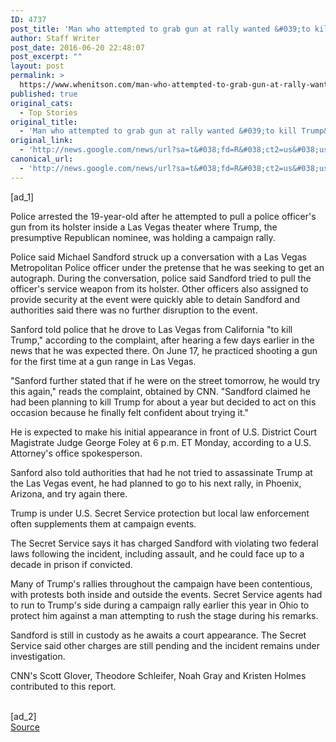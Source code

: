 ```yaml
---
ID: 4737
post_title: 'Man who attempted to grab gun at rally wanted &#039;to kill Trump&#039; &#8211; CNN'
author: Staff Writer
post_date: 2016-06-20 22:48:07
post_excerpt: ""
layout: post
permalink: >
  https://www.whenitson.com/man-who-attempted-to-grab-gun-at-rally-wanted-to-kill-trump-cnn/
published: true
original_cats:
  - Top Stories
original_title:
  - 'Man who attempted to grab gun at rally wanted &#039;to kill Trump&#039; - CNN'
original_link:
  - 'http://news.google.com/news/url?sa=t&#038;fd=R&#038;ct2=us&#038;usg=AFQjCNGMVwMb7i6_wt_jI_rIfTdknQVAIw&#038;clid=c3a7d30bb8a4878e06b80cf16b898331&#038;cid=52779136054991&#038;ei=RHJoV4CyGd-huQLy9ZP4DQ&#038;url=http://www.cnn.com/2016/06/19/politics/trump-rally-gun-police-officer/index.html'
canonical_url:
  - 'http://news.google.com/news/url?sa=t&#038;fd=R&#038;ct2=us&#038;usg=AFQjCNGMVwMb7i6_wt_jI_rIfTdknQVAIw&#038;clid=c3a7d30bb8a4878e06b80cf16b898331&#038;cid=52779136054991&#038;ei=RHJoV4CyGd-huQLy9ZP4DQ&#038;url=http://www.cnn.com/2016/06/19/politics/trump-rally-gun-police-officer/index.html'
---
```

 [ad_1]
<br><div id="body-text"><div class="l-container" readability="51"><p>Police arrested the 19-year-old after he attempted to pull a police officer's gun from its holster inside a Las Vegas theater where Trump, the presumptive Republican nominee, was holding a campaign rally.</p><p>Police said Michael Sandford struck up a conversation with a Las Vegas Metropolitan Police officer under the pretense that he was seeking to get an autograph. During the conversation, police said Sandford tried to pull the officer's service weapon from its holster. Other officers also assigned to provide security at the event were quickly able to detain Sandford and authorities said there was no further disruption to the event.</p><p>Sanford told police that he drove to Las Vegas from California "to kill Trump," according to the complaint, after hearing a few days earlier in the news that he was expected there. On June 17, he practiced shooting a gun for the first time at a gun range in Las Vegas.</p><p>"Sanford further stated that if he were on the street tomorrow, he would try this again," reads the complaint, obtained by CNN. "Sandford claimed he had been planning to kill Trump for about a year but decided to act on this occasion because he finally felt confident about trying it."   </p><div class="zn-body__read-all" readability="57"><p>He is expected to make his initial appearance in front of U.S. District Court Magistrate Judge George Foley at 6 p.m. ET Monday, according to a U.S. Attorney's office spokesperson.</p><p>Sanford also told authorities that had he not tried to assassinate Trump at the Las Vegas event, he had planned to go to his next rally, in Phoenix, Arizona, and try again there.</p><p>Trump is under U.S. Secret Service protection but local law enforcement often supplements them at campaign events.</p><p>The Secret Service says it has charged Sandford with violating two federal laws following the incident, including assault, and he could face up to a decade in prison if convicted.</p><p>Many of Trump's rallies throughout the campaign have been contentious, with protests both inside and outside the events. Secret Service agents had to run to Trump's side during a campaign rally earlier this year in Ohio to protect him against a man attempting to rush the stage during his remarks.</p><p>Sandford is still in custody as he awaits a court appearance. The Secret Service said other charges are still pending and the incident remains under investigation.</p></div><p class="zn-body__paragraph zn-body__footer">CNN's Scott Glover, Theodore Schleifer, Noah Gray and Kristen Holmes contributed to this report.</p></div></div>
<br>[ad_2]
<br><a href="http://news.google.com/news/url?sa=t&#038;fd=R&#038;ct2=us&#038;usg=AFQjCNGMVwMb7i6_wt_jI_rIfTdknQVAIw&#038;clid=c3a7d30bb8a4878e06b80cf16b898331&#038;cid=52779136054991&#038;ei=RHJoV4CyGd-huQLy9ZP4DQ&#038;url=http://www.cnn.com/2016/06/19/politics/trump-rally-gun-police-officer/index.html">Source </a>